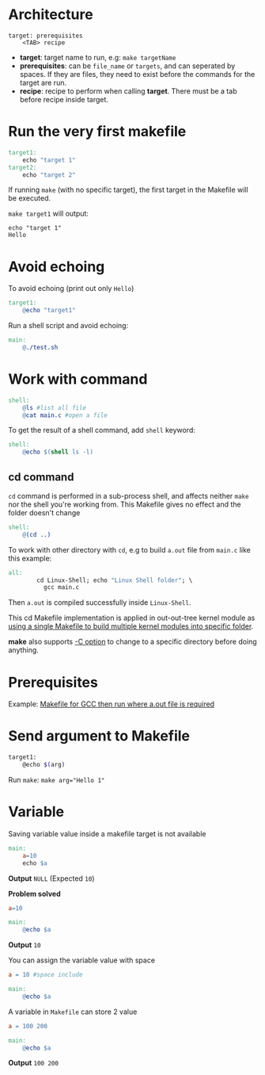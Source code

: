 # Architecture

```
target: prerequisites
    <TAB> recipe
```    

* **target**: target name to run, e.g: ``make targetName``
* **prerequisites**: can be ``file_name`` or ``targets``, and can seperated by spaces. If they are files, they need to exist before the commands for the target are run.
* **recipe**: recipe to perform when calling **target**. There must be a tab before recipe inside target.

# Run the very first makefile

```Makefile
target1:
	echo "target 1"
target2:
	echo "target 2"
```
If running ``make`` (with no specific target), the first target in the Makefile will be executed.

``make target1`` will output:

```
echo "target 1"
Hello
```

# Avoid echoing

To avoid echoing (print out only ``Hello``) 

```Makefile
target1:
    @echo "target1"
```

Run a shell script and avoid echoing:

```Makefile
main:
	@./test.sh
```

# Work with command

```Makefile
shell:
	@ls #list all file
	@cat main.c #open a file
```
To get the result of a shell command, add ``shell`` keyword:

```Makefile
shell:
	@echo $(shell ls -l)
```
## cd command
``cd`` command is performed in a sub-process shell, and affects neither ``make`` nor the shell you're working from. This Makefile gives no effect and the folder doesn't change

```Makefile
shell:
	@(cd ..)
```

To work with other directory with ``cd``, e.g to build ``a.out`` file from ``main.c`` like this example:

```Makefile
all:
        cd Linux-Shell; echo "Linux Shell folder"; \
          gcc main.c
```
Then ``a.out`` is compiled successfully inside ``Linux-Shell``.

This cd Makefile implementation is applied in out-out-tree kernel module as [using a single Makefile to build multiple kernel modules into specific folder](https://github.com/TranPhucVinh/C/blob/master/Kernel/Loadable%20kernel%20module/Build%20multiple%20kernel%20modules%20by%20a%20single%20Makefile.md#build-kernel-modules-into-source-files-folder-by-using-cd-in-makefile).

**make** also supports [-C option](Syntax.md#c-option) to change to a specific directory before doing anything.
# Prerequisites

Example: [Makefile for GCC then run where a.out file is required](Makefile%20for%20GCC.md#makefile-without-cc)

# Send argument to Makefile

```sh
target1:
	@echo $(arg)
```

Run ``make``: ``make arg="Hello 1"``

# Variable

Saving variable value inside a makefile target is not available

```Makefile
main:
	a=10
	echo $a
```

**Output** ``NULL`` (Expected ``10``)

**Problem solved**

```Makefile
a=10

main:
	@echo $a 
```    

**Output** ``10``

You can assign the variable value with space

```Makefile
a = 10 #space include

main:
	@echo $a 
```    

A variable in ``Makefile`` can store 2 value

```Makefile
a = 100 200

main:
	@echo $a
```

**Output** ``100 200``
